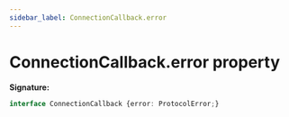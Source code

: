 ```yaml
---
sidebar_label: ConnectionCallback.error
---
```

# ConnectionCallback.error property

**Signature:**

```typescript
interface ConnectionCallback {error: ProtocolError;}
```
